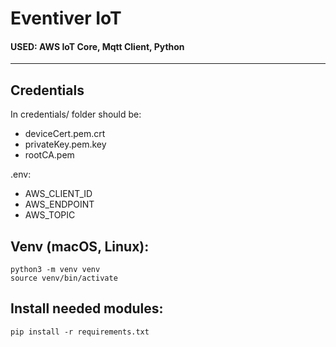# Eventiver IoT

#### USED: AWS IoT Core, Mqtt Client, Python
---

## Credentials
In credentials/ folder should be:
- deviceCert.pem.crt
- privateKey.pem.key
- rootCA.pem

.env:
- AWS_CLIENT_ID
- AWS_ENDPOINT
- AWS_TOPIC

## Venv (macOS, Linux):

```
python3 -m venv venv
source venv/bin/activate
```

## Install needed modules:
```
pip install -r requirements.txt
```